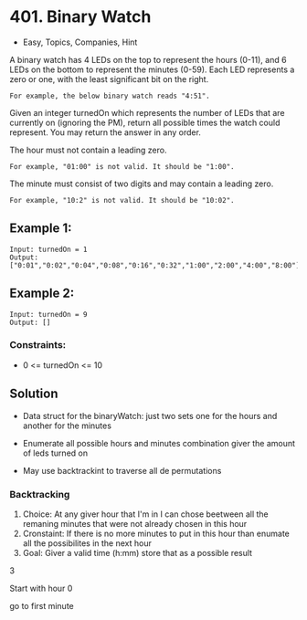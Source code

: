 # 401. Binary Watch
- Easy, Topics, Companies, Hint

A binary watch has 4 LEDs on the top to represent the hours (0-11), and 6 LEDs on the bottom to represent the minutes (0-59).
Each LED represents a zero or one, with the least significant bit on the right.

    For example, the below binary watch reads "4:51".

Given an integer turnedOn which represents the number of LEDs that are currently on (ignoring the PM), return all possible times the watch could represent.
You may return the answer in any order.

The hour must not contain a leading zero.

    For example, "01:00" is not valid. It should be "1:00".

The minute must consist of two digits and may contain a leading zero.

    For example, "10:2" is not valid. It should be "10:02".


## Example 1:

```
Input: turnedOn = 1
Output: ["0:01","0:02","0:04","0:08","0:16","0:32","1:00","2:00","4:00","8:00"]
```

## Example 2:

```
Input: turnedOn = 9
Output: []
```

### Constraints:

- 0 <= turnedOn <= 10


## Solution
- Data struct for the binaryWatch: just two sets one for the hours and another for the minutes 

- Enumerate all possible hours and minutes combination giver the amount of leds turned on
- May use backtrackint to traverse all de permutations

###  Backtracking
1. Choice: At any giver hour that I'm in I can chose beetween all the remaning minutes that were not already chosen in this hour
2. Cronstaint: If there is no more minutes to put in this hour than enumate all the possibilites in the next hour
3. Goal: Giver a valid time (h:mm) store that as a possible result

3

Start with hour 0

go to first minute
